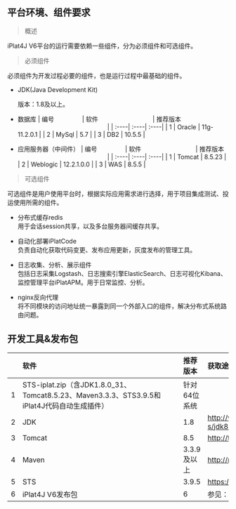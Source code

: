 ## 平台环境、组件要求

>概述

iPlat4J V6平台的运行需要依赖一些组件，分为必须组件和可选组件。
>必须组件

必须组件为开发过程必要的组件，也是运行过程中最基础的组件。  

* JDK(Java Development Kit) 

  版本：1.8及以上。

* 数据库
| 编号<img width=60/>  | 软件<img width=120/>  | 推荐版本<img width=200/>  |
| :----| :----| :----|
| 1 | Oracle | 11g-11.2.0.1 |
| 2 | MySql | 5.7 |
| 3 | DB2 | 10.5.5 |

* 应用服务器（中间件）
| 编号<img width=60/>  | 软件<img width=120/>  | 推荐版本<img width=200/>  |
| :----| :----| :----|
| 1 | Tomcat | 8.5.23 |
| 2 | Weblogic | 12.2.1.0.0 |
| 3 | WAS | 8.5.5 |

>可选组件

可选组件是用户使用平台时，根据实际应用需求进行选择，用于项目集成测试、投运使用所需的组件。

* 分布式缓存redis  
用于会话session共享，以及多台服务器间缓存共享。

* 自动化部署iPlatCode  
负责自动化获取代码变更、发布应用更新，灰度发布的管理工具。

* 日志收集、分析、展示组件  
包括日志采集Logstash、日志搜索引擎ElasticSearch、日志可视化Kibana、监控管理平台iPlatAPM。用于日常监控、分析。

* nginx反向代理  
将不同模块的访问地址统一暴露到同一个外部入口的组件，解决分布式系统路由问题。

## 开发工具&发布包
|  | 软件 | 推荐版本 |  获取途径  |
| :----| :----| :----| :----|
| 1 | <div style="width:350px">STS-iplat.zip（含JDK1.8.0_31、Tomcat8.5.23、Maven3.3.3、STS3.9.5和iPlat4J代码自动生成插件）</div> | 针对64位系统 | |
| 2 | JDK | 1.8 |  <div style="width: 450px"> <http://www.oracle.com/technetwork/java/javase/downloads/jdk8-downloads-2133151.html></div> |
| 3 | Tomcat | 8.5 | <http://tomcat.apache.org/> |
| 4 | Maven |3.3.9及以上 | <http://maven.apache.org/> |
| 5 | STS | 3.9.5 | <https://spring.io/tools> |
| 6 | iPlat4J V6发布包 | 6 | 参见：[02 开发工具&发布包](https://confluence.baocloud.cn/pages/viewpage.action?pageId=17137955)|

